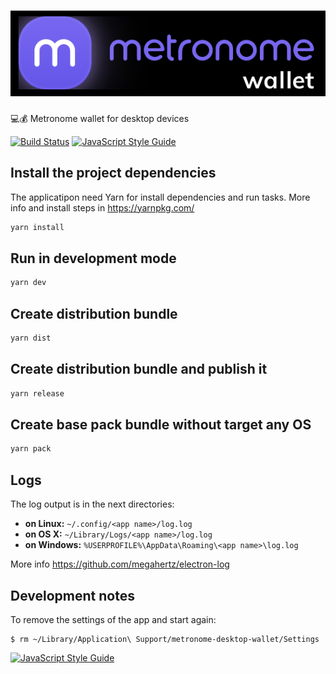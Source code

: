 <h1 align="center">
  <img src="./public/images/banner.png" alt="metronome wallet">
</h1>

💻💰 Metronome wallet for desktop devices

[![Build Status](https://travis-ci.com/MetronomeToken/metronome-desktop-wallet.svg?token=zFtwnjoHbEAEPUQyswR1&branch=master)](https://travis-ci.com/MetronomeToken/metronome-desktop-wallet)
[![JavaScript Style Guide](https://img.shields.io/badge/code_style-standard-brightgreen.svg)](https://standardjs.com)


## Install the project dependencies
The applicatipon need Yarn for install dependencies and run tasks.
More info and install steps in https://yarnpkg.com/

```bash
yarn install
```

## Run in development mode

```bash
yarn dev
```

## Create distribution bundle

```bash
yarn dist
```

## Create distribution bundle and publish it

```bash
yarn release
```

## Create base pack bundle without target any OS

```bash
yarn pack
```

## Logs

The log output is in the next directories:

 * **on Linux:** `~/.config/<app name>/log.log`
 * **on OS X:** `~/Library/Logs/<app name>/log.log`
 * **on Windows:** `%USERPROFILE%\AppData\Roaming\<app name>\log.log`

More info https://github.com/megahertz/electron-log

## Development notes

To remove the settings of the app and start again:

```
$ rm ~/Library/Application\ Support/metronome-desktop-wallet/Settings
```

[![JavaScript Style Guide](https://cdn.rawgit.com/standard/standard/master/badge.svg)](https://github.com/standard/standard)

